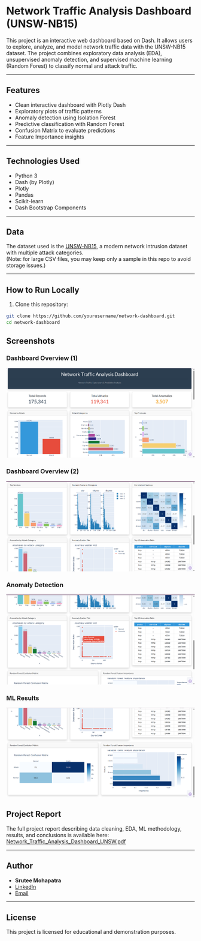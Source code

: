 # Network Traffic Analysis Dashboard (UNSW-NB15)

This project is an interactive web dashboard based on Dash. It allows users to explore, analyze, and model network traffic data with the UNSW-NB15 dataset. The project combines exploratory data analysis (EDA), unsupervised anomaly detection, and supervised machine learning (Random Forest) to classify normal and attack traffic.

---

## Features
  
- Clean interactive dashboard with Plotly Dash  
- Exploratory plots of traffic patterns  
- Anomaly detection using Isolation Forest  
- Predictive classification with Random Forest  
- Confusion Matrix to evaluate predictions  
- Feature Importance insights 

---

## Technologies Used

- Python 3
- Dash (by Plotly)
- Plotly
- Pandas
- Scikit-learn
- Dash Bootstrap Components

---

## Data

The dataset used is the [UNSW-NB15](https://research.unsw.edu.au/projects/unsw-nb15-dataset), a modern network intrusion dataset with multiple attack categories.  
(Note: for large CSV files, you may keep only a sample in this repo to avoid storage issues.)

---

## How to Run Locally

1. Clone this repository:

```bash
git clone https://github.com/yourusername/network-dashboard.git
cd network-dashboard
```

## Screenshots

### Dashboard Overview (1)
![Dashboard Overview 1](images/dashboard_overview_1.png)

### Dashboard Overview (2)
![Dashboard Overview 2](images/dashboard_overview_2.png)

### Anomaly Detection
![Anomaly Detection](images/Dashboard_overview_3_anomaly_detection.png)

### ML Results
![ML Results](images/dashboard_overview_4_ml_results.png)


## Project Report

The full project report describing data cleaning, EDA, ML methodology, results, and conclusions is available here: [Network_Traffic_Analysis_Dashboard_UNSW.pdf](./Network_Traffic_Analysis_Dashboard_UNSW.pdf)

---

## Author

- **Srutee Mohapatra**
- [LinkedIn](https://www.linkedin.com/in/srutee-mohapatra-638b81227)
- [Email](mailto:srutee.mohapatra@gmail.com)

---

## License

This project is licensed for educational and demonstration purposes.
